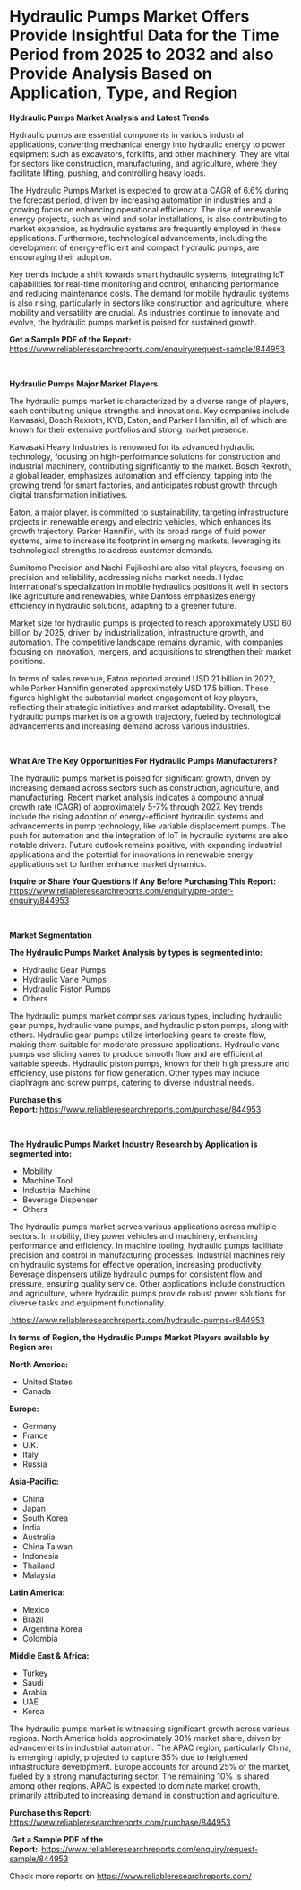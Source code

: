 <p><h1>Hydraulic Pumps Market Offers Provide Insightful Data for the Time Period from 2025 to 2032 and also Provide Analysis Based on Application, Type, and Region</h1></p><p><strong>Hydraulic Pumps Market Analysis and Latest Trends</strong></p>
<p><p>Hydraulic pumps are essential components in various industrial applications, converting mechanical energy into hydraulic energy to power equipment such as excavators, forklifts, and other machinery. They are vital for sectors like construction, manufacturing, and agriculture, where they facilitate lifting, pushing, and controlling heavy loads.</p><p>The Hydraulic Pumps Market is expected to grow at a CAGR of 6.6% during the forecast period, driven by increasing automation in industries and a growing focus on enhancing operational efficiency. The rise of renewable energy projects, such as wind and solar installations, is also contributing to market expansion, as hydraulic systems are frequently employed in these applications. Furthermore, technological advancements, including the development of energy-efficient and compact hydraulic pumps, are encouraging their adoption.</p><p>Key trends include a shift towards smart hydraulic systems, integrating IoT capabilities for real-time monitoring and control, enhancing performance and reducing maintenance costs. The demand for mobile hydraulic systems is also rising, particularly in sectors like construction and agriculture, where mobility and versatility are crucial. As industries continue to innovate and evolve, the hydraulic pumps market is poised for sustained growth.</p></p>
<p><strong>Get a Sample PDF of the Report:&nbsp;</strong> <a href="https://www.reliableresearchreports.com/enquiry/request-sample/844953?utm_campaign=2199&utm_medium=2&utm_source=Github&utm_content=ia&utm_term=17022025&utm_id=hydraulic-pumps">https://www.reliableresearchreports.com/enquiry/request-sample/844953</a></p>
<p>&nbsp;</p>
<p><strong>Hydraulic Pumps Major Market Players</strong></p>
<p><p>The hydraulic pumps market is characterized by a diverse range of players, each contributing unique strengths and innovations. Key companies include Kawasaki, Bosch Rexroth, KYB, Eaton, and Parker Hannifin, all of which are known for their extensive portfolios and strong market presence.</p><p>Kawasaki Heavy Industries is renowned for its advanced hydraulic technology, focusing on high-performance solutions for construction and industrial machinery, contributing significantly to the market. Bosch Rexroth, a global leader, emphasizes automation and efficiency, tapping into the growing trend for smart factories, and anticipates robust growth through digital transformation initiatives.</p><p>Eaton, a major player, is committed to sustainability, targeting infrastructure projects in renewable energy and electric vehicles, which enhances its growth trajectory. Parker Hannifin, with its broad range of fluid power systems, aims to increase its footprint in emerging markets, leveraging its technological strengths to address customer demands.</p><p>Sumitomo Precision and Nachi-Fujikoshi are also vital players, focusing on precision and reliability, addressing niche market needs. Hydac International's specialization in mobile hydraulics positions it well in sectors like agriculture and renewables, while Danfoss emphasizes energy efficiency in hydraulic solutions, adapting to a greener future.</p><p>Market size for hydraulic pumps is projected to reach approximately USD 60 billion by 2025, driven by industrialization, infrastructure growth, and automation. The competitive landscape remains dynamic, with companies focusing on innovation, mergers, and acquisitions to strengthen their market positions. </p><p>In terms of sales revenue, Eaton reported around USD 21 billion in 2022, while Parker Hannifin generated approximately USD 17.5 billion. These figures highlight the substantial market engagement of key players, reflecting their strategic initiatives and market adaptability. Overall, the hydraulic pumps market is on a growth trajectory, fueled by technological advancements and increasing demand across various industries.</p></p>
<p>&nbsp;</p>
<p><strong>What Are The Key Opportunities For Hydraulic Pumps Manufacturers?</strong></p>
<p><p>The hydraulic pumps market is poised for significant growth, driven by increasing demand across sectors such as construction, agriculture, and manufacturing. Recent market analysis indicates a compound annual growth rate (CAGR) of approximately 5-7% through 2027. Key trends include the rising adoption of energy-efficient hydraulic systems and advancements in pump technology, like variable displacement pumps. The push for automation and the integration of IoT in hydraulic systems are also notable drivers. Future outlook remains positive, with expanding industrial applications and the potential for innovations in renewable energy applications set to further enhance market dynamics.</p></p>
<p><strong>Inquire or Share Your Questions If Any Before Purchasing This Report:</strong> <a href="https://www.reliableresearchreports.com/enquiry/pre-order-enquiry/844953?utm_campaign=2199&utm_medium=2&utm_source=Github&utm_content=ia&utm_term=17022025&utm_id=hydraulic-pumps">https://www.reliableresearchreports.com/enquiry/pre-order-enquiry/844953</a></p>
<p>&nbsp;</p>
<p><strong>Market Segmentation</strong></p>
<p><strong>The Hydraulic Pumps Market Analysis by types is segmented into:</strong></p>
<p><ul><li>Hydraulic Gear Pumps</li><li>Hydraulic Vane Pumps</li><li>Hydraulic Piston Pumps</li><li>Others</li></ul></p>
<p><p>The hydraulic pumps market comprises various types, including hydraulic gear pumps, hydraulic vane pumps, and hydraulic piston pumps, along with others. Hydraulic gear pumps utilize interlocking gears to create flow, making them suitable for moderate pressure applications. Hydraulic vane pumps use sliding vanes to produce smooth flow and are efficient at variable speeds. Hydraulic piston pumps, known for their high pressure and efficiency, use pistons for flow generation. Other types may include diaphragm and screw pumps, catering to diverse industrial needs.</p></p>
<p><strong>Purchase this Report:&nbsp;</strong><a href="https://www.reliableresearchreports.com/purchase/844953?utm_campaign=2199&utm_medium=2&utm_source=Github&utm_content=ia&utm_term=17022025&utm_id=hydraulic-pumps">https://www.reliableresearchreports.com/purchase/844953</a></p>
<p>&nbsp;</p>
<p><strong>The Hydraulic Pumps Market Industry Research by Application is segmented into:</strong></p>
<p><ul><li>Mobility</li><li>Machine Tool</li><li>Industrial Machine</li><li>Beverage Dispenser</li><li>Others</li></ul></p>
<p><p>The hydraulic pumps market serves various applications across multiple sectors. In mobility, they power vehicles and machinery, enhancing performance and efficiency. In machine tooling, hydraulic pumps facilitate precision and control in manufacturing processes. Industrial machines rely on hydraulic systems for effective operation, increasing productivity. Beverage dispensers utilize hydraulic pumps for consistent flow and pressure, ensuring quality service. Other applications include construction and agriculture, where hydraulic pumps provide robust power solutions for diverse tasks and equipment functionality.</p></p>
<p><a href="https://www.reliableresearchreports.com/hydraulic-pumps-r844953?utm_campaign=2199&utm_medium=2&utm_source=Github&utm_content=ia&utm_term=17022025&utm_id=hydraulic-pumps">&nbsp;https://www.reliableresearchreports.com/hydraulic-pumps-r844953</a></p>
<p><strong>In terms of Region, the Hydraulic Pumps Market Players available by Region are:</strong></p>
<p>
    <p> <strong> North America: </strong>
        <ul>
            <li>United States</li>
            <li>Canada</li>
        </ul>
        </p> 
    <p> <strong> Europe: </strong>
        <ul>
            <li>Germany</li>
            <li>France</li>
            <li>U.K.</li>
            <li>Italy</li>
            <li>Russia</li>
        </ul>
        </p> 
    <p> <strong> Asia-Pacific: </strong>
        <ul>
            <li>China</li>
            <li>Japan</li>
            <li>South Korea</li>
            <li>India</li>
            <li>Australia</li>
            <li>China Taiwan</li>
            <li>Indonesia</li>
            <li>Thailand</li>
            <li>Malaysia</li>
        </ul>
        </p> 
    <p> <strong> Latin America: </strong>
        <ul>
            <li>Mexico</li>
            <li>Brazil</li>
            <li>Argentina Korea</li>
            <li>Colombia</li>
        </ul>
        </p> 
    <p> <strong> Middle East & Africa: </strong>
        <ul>
            <li>Turkey</li>
            <li>Saudi</li>
            <li>Arabia</li>
            <li>UAE</li>
            <li>Korea</li>
        </ul>
    </p>
    </p>
<p><p>The hydraulic pumps market is witnessing significant growth across various regions. North America holds approximately 30% market share, driven by advancements in industrial automation. The APAC region, particularly China, is emerging rapidly, projected to capture 35% due to heightened infrastructure development. Europe accounts for around 25% of the market, fueled by a strong manufacturing sector. The remaining 10% is shared among other regions. APAC is expected to dominate market growth, primarily attributed to increasing demand in construction and agriculture.</p></p>
<p><strong>Purchase this Report: </strong><a href="https://www.reliableresearchreports.com/purchase/844953?utm_campaign=2199&utm_medium=2&utm_source=Github&utm_content=ia&utm_term=17022025&utm_id=hydraulic-pumps">https://www.reliableresearchreports.com/purchase/844953</a></p>
<p>&nbsp;<strong>Get a Sample PDF of the Report:&nbsp;&nbsp;</strong><a href="https://www.reliableresearchreports.com/enquiry/request-sample/844953?utm_campaign=2199&utm_medium=2&utm_source=Github&utm_content=ia&utm_term=17022025&utm_id=hydraulic-pumps">https://www.reliableresearchreports.com/enquiry/request-sample/844953</a></p>
<p><strong></strong></p>
<p>Check more reports on <a href="https://www.reliableresearchreports.com/?utm_campaign=2199&utm_medium=2&utm_source=Github&utm_content=ia&utm_term=17022025&utm_id=hydraulic-pumps">https://www.reliableresearchreports.com/</a></p>
